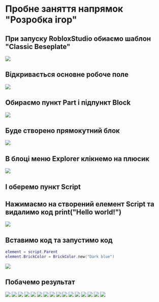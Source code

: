 # Пробне заняття напрямок "Розробка ігор"
## При запуску RobloxStudio обиаємо шаблон "Classic Beseplate"
<img src = "img/RobloxStudio1.jpg">

## Відкривається основне робоче поле
<img src = "img/RobloxStudio2.jpg">

## Обираємо пункт Part і підпункт Block
<img src = "img/RobloxStudio3.jpg">

## Буде створено прямокутний блок 
<img src = "img/RobloxStudio4.jpg">

## В блоці меню Explorer клікнемо на плюсик 
<img src = "img/RobloxStudio5.jpg">

## І оберемо пункт Script

## Нажимаємо на створений елемент Script та видалимо код print("Hello world!")

<img src = "img/RobloxStudio7.jpg">

## Вставимо код та запустимо код

```lua
element = script.Parent
element.BrickColor = BrickColor.new("Dark blue")
```
<img src = "img/RobloxStudio8.jpg">

## Побачемо результат


<img src = "img/RobloxStudio9.jpg">
<img src = "img/RobloxStudio10.jpg">
<img src = "img/RobloxStudio11.jpg">
<img src = "img/RobloxStudio12.jpg">
<img src = "img/RobloxStudio13.jpg">
<img src = "img/RobloxStudio14.jpg">
<img src = "img/RobloxStudio15.jpg">
<img src = "img/RobloxStudio16.jpg">
<img src = "img/RobloxStudio17.jpg">
<img src = "img/RobloxStudio18.jpg">
<img src = "img/RobloxStudio19.jpg">
<img src = "img/RobloxStudio20.jpg">
<img src = "img/RobloxStudio21.jpg">
<img src = "img/RobloxStudio22.jpg">
<img src = "img/RobloxStudio23.jpg">
<img src = "img/RobloxStudio24.jpg">

